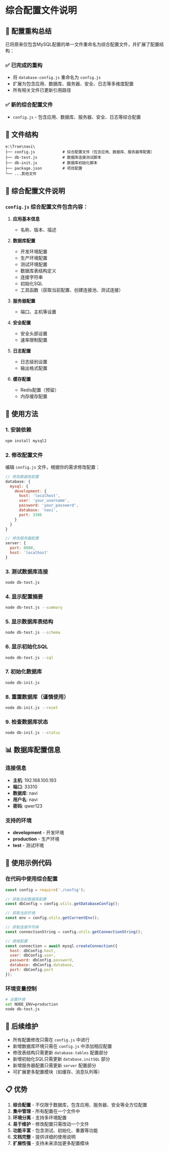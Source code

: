 # 综合配置文件说明

## 🎯 配置重构总结

已将原来仅包含MySQL配置的单一文件重命名为综合配置文件，并扩展了配置结构：

### ✅ 已完成的重构
- 将 `database-config.js` 重命名为 `config.js` 
- 扩展为包含应用、数据库、服务器、安全、日志等多维度配置
- 所有相关文件已更新引用路径

### ✅ 新的综合配置文件
- `config.js` - 包含应用、数据库、服务器、安全、日志等综合配置

## 📁 文件结构

```
e:\Trae\navi\
├── config.js            # 综合配置文件（包含应用、数据库、服务器等配置）
├── db-test.js           # 数据库连接测试脚本
├── db-init.js           # 数据库初始化脚本
├── package.json         # 项目配置
└── ...其他文件
```

## 🔧 综合配置文件说明

### `config.js` 综合配置文件包含内容：

1. **应用基本信息**
   - 名称、版本、描述

2. **数据库配置**
   - 开发环境配置
   - 生产环境配置
   - 测试环境配置
   - 数据库表结构定义
   - 连接字符串
   - 初始化SQL
   - 工具函数（获取当前配置、创建连接池、测试连接）

3. **服务器配置**
   - 端口、主机等设置

4. **安全配置**
   - 安全头部设置
   - 速率限制配置

5. **日志配置**
   - 日志级别设置
   - 输出格式配置

6. **缓存配置**
   - Redis配置（预留）
   - 内存缓存配置

## 🚀 使用方法

### 1. 安装依赖
```bash
npm install mysql2
```

### 2. 修改配置文件

编辑 `config.js` 文件，根据你的需求修改配置：

```javascript
// 修改数据库配置
database: {
  mysql: {
    development: {
      host: 'localhost',
      user: 'your_username',
      password: 'your_password',
      database: 'navi',
      port: 3306
    }
  }
}

// 修改服务器配置
server: {
  port: 8000,
  host: 'localhost'
}
```

### 3. 测试数据库连接
```bash
node db-test.js
```

### 4. 显示配置摘要
```bash
node db-test.js --summary
```

### 5. 显示数据库表结构
```bash
node db-test.js --schema
```

### 6. 显示初始化SQL
```bash
node db-test.js --sql
```

### 7. 初始化数据库
```bash
node db-init.js
```

### 8. 重置数据库（谨慎使用）
```bash
node db-init.js --reset
```

### 9. 检查数据库状态
```bash
node db-init.js --status
```

## 📊 数据库配置信息

### 连接信息
- **主机**: 192.168.100.193
- **端口**: 33310
- **数据库**: navi
- **用户名**: navi
- **密码**: qwer123

### 支持的环境
- **development** - 开发环境
- **production** - 生产环境
- **test** - 测试环境

## 🎯 使用示例代码

### 在代码中使用综合配置

```javascript
const config = require('./config');

// 获取当前数据库配置
const dbConfig = config.utils.getDatabaseConfig();

// 获取当前环境
const env = config.utils.getCurrentEnv();

// 获取连接字符串
const connectionString = config.utils.getConnectionString();

// 使用配置
const connection = await mysql.createConnection({
  host: dbConfig.host,
  user: dbConfig.user,
  password: dbConfig.password,
  database: dbConfig.database,
  port: dbConfig.port
});
```

### 环境变量控制
```bash
# 设置环境
set NODE_ENV=production
node db-test.js
```

## 🔄 后续维护

- 所有配置修改只需在 `config.js` 中进行
- 新增数据库环境只需在 `config.js` 中添加相应配置
- 修改表结构只需更新 `database.tables` 配置部分
- 新增初始化SQL只需更新 `database.initSQL` 部分
- 新增服务器配置只需更新 `server` 配置部分
- 可扩展更多配置模块（如缓存、消息队列等）

## 📋 优势

1. **综合配置** - 不仅限于数据库，包含应用、服务器、安全等全方位配置
2. **集中管理** - 所有配置在一个文件中
3. **环境分离** - 支持多环境配置
4. **易于维护** - 修改配置只需改动一个文件
5. **功能丰富** - 包含测试、初始化、重置等功能
6. **文档完整** - 提供详细的使用说明
7. **扩展性强** - 支持未来添加更多配置模块